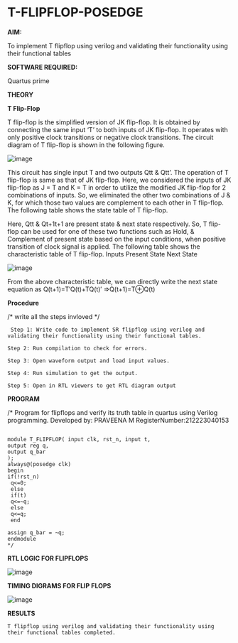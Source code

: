 # T-FLIPFLOP-POSEDGE

**AIM:**

To implement  T flipflop using verilog and validating their functionality using their functional tables

**SOFTWARE REQUIRED:**

Quartus prime

**THEORY**

**T Flip-Flop**

T flip-flop is the simplified version of JK flip-flop. It is obtained by connecting the same input ‘T’ to both inputs of JK flip-flop. It operates with only positive clock transitions or negative clock transitions. The circuit diagram of T flip-flop is shown in the following figure.

![image](https://github.com/naavaneetha/T-FLIPFLOP-POSEDGE/assets/154305477/458a68fe-2d08-4a9d-ac4f-7ae0480ce0bd)

 
This circuit has single input T and two outputs Qtt & Qtt’. The operation of T flip-flop is same as that of JK flip-flop. Here, we considered the inputs of JK flip-flop as J = T and K = T in order to utilize the modified JK flip-flop for 2 combinations of inputs. So, we eliminated the other two combinations of J & K, for which those two values are complement to each other in T flip-flop. The following table shows the state table of T flip-flop.

Here, Qtt & Qt+1t+1 are present state & next state respectively. So, T flip-flop can be used for one of these two functions such as Hold, & Complement of present state based on the input conditions, when positive transition of clock signal is applied. The following table shows the characteristic table of T flip-flop. Inputs Present State Next State

![image](https://github.com/naavaneetha/T-FLIPFLOP-POSEDGE/assets/154305477/cdd7fb32-539f-4b66-bb8d-f305a153c886)

 
From the above characteristic table, we can directly write the next state equation as Q(t+1)=T′Q(t)+TQ(t)′ ⇒Q(t+1)=T⊕Q(t)

**Procedure**

/* write all the steps invloved */
```
 Step 1: Write code to implement SR flipflop using verilog and validating their functionality using their functional tables.

Step 2: Run compilation to check for errors.

Step 3: Open waveform output and load input values.

Step 4: Run simulation to get the output.

Step 5: Open in RTL viewers to get RTL diagram output
```
**PROGRAM**

/* Program for flipflops and verify its truth table in quartus using Verilog programming. Developed by:  PRAVEENA M
RegisterNumber:212223040153

```

module T_FLIPFLOP( input clk, rst_n, input t,
output reg q,
output q_bar
);
always@(posedge clk) 
begin 
if(!rst_n)
 q<=0;
 else
 if(t)
 q<=~q;
 else
 q<=q;
 end
 
assign q_bar = ~q;
endmodule
*/
```

**RTL LOGIC FOR FLIPFLOPS**

![image](https://github.com/Praveenamanikandan/T-FLIPFLOP-POSEDGE/assets/144870776/8f1f2b13-0496-475f-bdf9-9c9070ccb277)



**TIMING DIGRAMS FOR FLIP FLOPS**


![image](https://github.com/Praveenamanikandan/T-FLIPFLOP-POSEDGE/assets/144870776/f8a9536c-955a-4615-84db-0015153fd123)

**RESULTS**


```
T flipflop using verilog and validating their functionality using their functional tables completed.
```
